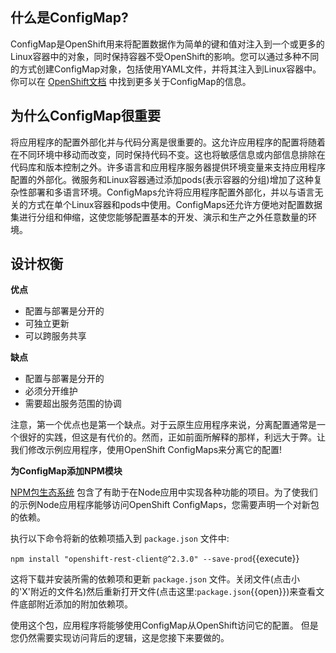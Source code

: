 ## 什么是ConfigMap?

ConfigMap是OpenShift用来将配置数据作为简单的键和值对注入到一个或更多的Linux容器中的对象，同时保持容器不受OpenShift的影响。您可以通过多种不同的方式创建ConfigMap对象，包括使用YAML文件，并将其注入到Linux容器中。你可以在 [OpenShift文档](https://docs.openshift.org/latest/dev_guide/configmaps.html) 中找到更多关于ConfigMap的信息。

## 为什么ConfigMap很重要

将应用程序的配置外部化并与代码分离是很重要的。这允许应用程序的配置将随着在不同环境中移动而改变，同时保持代码不变。这也将敏感信息或内部信息排除在代码库和版本控制之外。许多语言和应用程序服务器提供环境变量来支持应用程序配置的外部化。微服务和Linux容器通过添加pods(表示容器的分组)增加了这种复杂性部署和多语言环境。ConfigMaps允许将应用程序配置外部化，并以与语言无关的方式在单个Linux容器和pods中使用。ConfigMaps还允许方便地对配置数据集进行分组和伸缩，这使您能够配置基本的开发、演示和生产之外任意数量的环境。

## 设计权衡

 **优点**

* 配置与部署是分开的
* 可独立更新
* 可以跨服务共享

 **缺点**

* 配置与部署是分开的
* 必须分开维护
* 需要超出服务范围的协调

注意，第一个优点也是第一个缺点。对于云原生应用程序来说，分离配置通常是一个很好的实践，但这是有代价的。然而，正如前面所解释的那样，利远大于弊。让我们修改示例应用程序，使用OpenShift ConfigMaps来分离它的配置!

 **为ConfigMap添加NPM模块**

 [NPM包生态系统](https://www.npmjs.com/) 包含了有助于在Node应用中实现各种功能的项目。为了使我们的示例Node应用程序能够访问OpenShift ConfigMaps，您需要声明一个对新包的依赖。

执行以下命令将新的依赖项插入到 ``package.json`` 文件中:

``npm install "openshift-rest-client@^2.3.0" --save-prod``{{execute}}

这将下载并安装所需的依赖项和更新 ``package.json`` 文件。关闭文件(点击小的'X'附近的文件名)然后重新打开文件(点击这里:``package.json``{{open}})来查看文件底部附近添加的附加依赖项。

使用这个包，应用程序将能够使用ConfigMap从OpenShift访问它的配置。
但是您仍然需要实现访问背后的逻辑，这是您接下来要做的。